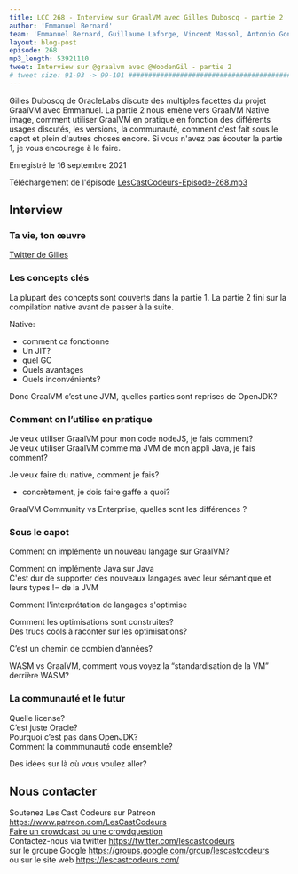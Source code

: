 ```yaml
---
title: LCC 268 - Interview sur GraalVM avec Gilles Duboscq - partie 2
author: 'Emmanuel Bernard'
team: 'Emmanuel Bernard, Guillaume Laforge, Vincent Massol, Antonio Goncalves, Arnaud Heritier, Audrey Neveu'
layout: blog-post
episode: 268
mp3_length: 53921110
tweet: Interview sur @graalvm avec @WoodenGil - partie 2
# tweet size: 91-93 -> 99-101 #######################################################################
---
```

Gilles Duboscq de OracleLabs discute des multiples facettes du projet GraalVM avec Emmanuel.
La partie 2 nous emène vers GraalVM Native image, comment utiliser GraalVM en pratique en fonction des différents usages discutés, les versions, la communauté, comment c'est fait sous le capot et plein d'autres choses encore.
Si vous n'avez pas écouter la partie 1, je vous encourage à le faire.

Enregistré le 16 septembre 2021

Téléchargement de l'épisode [LesCastCodeurs-Episode-268.mp3](https://traffic.libsyn.com/lescastcodeurs/LesCastCodeurs-Episode-268.mp3)

## Interview

### Ta vie, ton œuvre

[Twitter de Gilles](https://twitter.com/WoodenGil)  

### Les concepts clés

La plupart des concepts sont couverts dans la partie 1.
La partie 2 fini sur la compilation native avant de passer à la suite.

Native:

* comment ca fonctionne
* Un JIT?
* quel GC
* Quels avantages
* Quels inconvénients?

Donc GraalVM c’est une JVM, quelles parties sont reprises de OpenJDK?

### Comment on l’utilise en pratique

Je veux utiliser GraalVM pour mon code nodeJS, je fais comment?  
Je veux utiliser GraalVM comme ma JVM de mon appli Java, je fais comment?  

Je veux faire du native, comment je fais?  
* concrètement, je dois faire gaffe a quoi?

GraalVM Community vs Enterprise, quelles sont les différences ?

### Sous le capot

Comment on implémente un nouveau langage sur GraalVM?

Comment on implémente Java sur Java  
C'est dur de supporter des nouveaux langages avec leur sémantique et leurs types != de la JVM

Comment l'interprétation de langages s'optimise

Comment les optimisations sont construites?  
Des trucs cools à raconter sur les optimisations?

C’est un chemin de combien d’années?

WASM vs GraalVM, comment vous voyez la “standardisation de la VM” derrière WASM?

### La communauté et le futur

Quelle license?  
C’est juste Oracle?  
Pourquoi c’est pas dans OpenJDK?  
Comment la commmunauté code ensemble?  

Des idées sur là où vous voulez aller?  

## Nous contacter

Soutenez Les Cast Codeurs sur Patreon <https://www.patreon.com/LesCastCodeurs>  
[Faire un crowdcast ou une crowdquestion](https://lescastcodeurs.com/crowdcasting/)  
Contactez-nous via twitter <https://twitter.com/lescastcodeurs>  
sur le groupe Google <https://groups.google.com/group/lescastcodeurs>  
ou sur le site web <https://lescastcodeurs.com/>
<!-- vim: set spelllang=fr : -->
